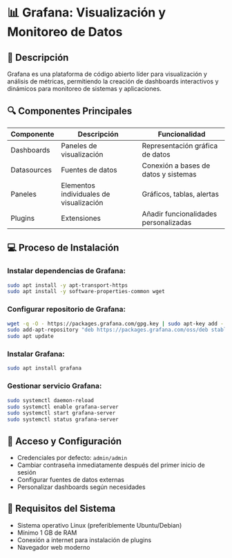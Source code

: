 # 📊 Grafana: Visualización y Monitoreo de Datos

## 📝 Descripción
Grafana es una plataforma de código abierto líder para visualización y análisis de métricas, permitiendo la creación de dashboards interactivos y dinámicos para monitoreo de sistemas y aplicaciones.

## 🔍 Componentes Principales
| Componente | Descripción | Funcionalidad |
|------------|-------------|---------------|
| Dashboards | Paneles de visualización | Representación gráfica de datos |
| Datasources | Fuentes de datos | Conexión a bases de datos y sistemas |
| Paneles | Elementos individuales de visualización | Gráficos, tablas, alertas |
| Plugins | Extensiones | Añadir funcionalidades personalizadas |

## 💻 Proceso de Instalación

### Instalar dependencias de Grafana:
```bash
sudo apt install -y apt-transport-https
sudo apt install -y software-properties-common wget
```

### Configurar repositorio de Grafana:
```bash
wget -q -O - https://packages.grafana.com/gpg.key | sudo apt-key add -
sudo add-apt-repository "deb https://packages.grafana.com/oss/deb stable main"
sudo apt update
```

### Instalar Grafana:
```bash
sudo apt install grafana
```

### Gestionar servicio Grafana:
```bash
sudo systemctl daemon-reload
sudo systemctl enable grafana-server
sudo systemctl start grafana-server
sudo systemctl status grafana-server
```

## 🔐 Acceso y Configuración
- Credenciales por defecto: `admin/admin`
- Cambiar contraseña inmediatamente después del primer inicio de sesión
- Configurar fuentes de datos externas
- Personalizar dashboards según necesidades


## 🔧 Requisitos del Sistema
- Sistema operativo Linux (preferiblemente Ubuntu/Debian)
- Mínimo 1 GB de RAM
- Conexión a internet para instalación de plugins
- Navegador web moderno